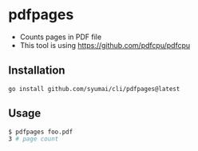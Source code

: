 # pdfpages

- Counts pages in PDF file
- This tool is using https://github.com/pdfcpu/pdfcpu

## Installation

```
go install github.com/syumai/cli/pdfpages@latest
```

## Usage

```sh
$ pdfpages foo.pdf
3 # page count
```
